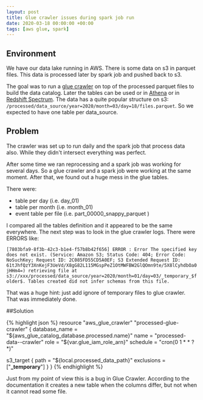```yaml
---
layout: post
title: Glue crawler issues during spark job run
date: 2020-03-18 00:00:00 +00:00
tags: [aws glue, spark]
---
```

## Environment
We have our data lake running in AWS. There is some data on s3 in parquet files. This data is processed later by spark job and pushed back to s3.

The goal was to run a [glue crawler](https://docs.aws.amazon.com/glue/latest/dg/add-crawler.html) on top of the processed parquet files to build the data catalog. Later the tables can be used or in [Athena](https://docs.aws.amazon.com/athena/latest/ug/what-is.html) or in [Redshift Spectrum](https://docs.aws.amazon.com/redshift/latest/dg/c-getting-started-using-spectrum.html). The data has a quite popular structure on s3: `/processed/data_source/year=2020/month=03/day=18/files.parquet`. So we expected to have one table per data_source.  

## Problem
The crawler was set up to run daily and the spark job that process data also. While they didn't intersect everything was perfect. 

After some time we ran reprocessing and a spark job was working for several days. So a glue crawler and a spark job were working at the same moment. After that, we found out a huge mess in the glue tables. 

There were:
* table per day (i.e. day_01)
* table per month (i.e. month_01)
* event table per file (i.e. part_00000_snappy_parquet )

I compared all the tables definition and it appeared to be the same everywhere. The next step was to look in the glue crawler logs. There were ERRORS like:

`[7803bfa9-8f3b-42c3-b1e4-f57b8b42f656] ERROR : Error The specified key does not exist. (Service: Amazon S3; Status Code: 404; Error Code: NoSuchKey; Request ID: 2C085FD55CD5A0EF; S3 Extended Request ID: 61tJhfQzY3XnKejF3UeVd/X8gG82L115MGspPeZ1OtMWFBW2GlQOmn9te/5X8lCyhdbOa0jHHm4=) retrieving file at s3://xxx/processed/data_source/year=2020/month=01/day=03/_temporary_$folder$. Tables created did not infer schemas from this file.`

That was a huge hint: just add ignore of temporary files to glue crawler. That was immediately done.

##Solution

{% highlight json %}
resource "aws_glue_crawler" "processed-glue-crawler" {
  database_name = "${aws_glue_catalog_database.processed.name}"
  name = "processed-data--crawler"
  role = "${var.glue_iam_role_arn}"
    schedule = "cron(0 1 * * ? *)"
    
  s3_target {
      path = "${local.processed_data_path}"
      exclusions = ["**_temporary**"]
  }
}
{% endhighlight %}

Just from my point of view this is a bug in Glue Crawler. According to the documentation it creates a new table when the columns differ, but not when it cannot read some file.